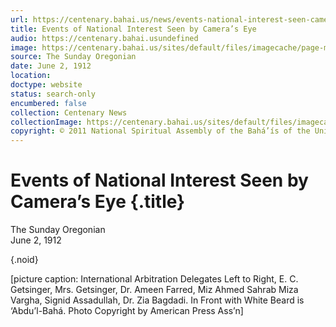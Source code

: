 ```yaml
---
url: https://centenary.bahai.us/news/events-national-interest-seen-cameras-eye
title: Events of National Interest Seen by Camera’s Eye
audio: https://centenary.bahai.usundefined
image: https://centenary.bahai.us/sites/default/files/imagecache/page-main-image/images/press_clippings/06-02-1912%2CThe%20Sunday%20Oregonian%2CEvents%20of%20National%20Interest%20Seen%20by%20Camera%27s%20Eye%20%28p4%29.png
source: The Sunday Oregonian
date: June 2, 1912
location: 
doctype: website
status: search-only
encumbered: false
collection: Centenary News
collectionImage: https://centenary.bahai.us/sites/default/files/imagecache/theme-image/main_image/abdulbaha-overview-small_0.jpg
copyright: © 2011 National Spiritual Assembly of the Bahá’ís of the United States
---
```



# Events of National Interest Seen by Camera’s Eye {.title}

The Sunday Oregonian  
June 2, 1912  

{.noid}  



\[picture caption: International Arbitration Delegates Left to Right, E. C. Getsinger, Mrs. Getsinger, Dr. Ameen Farred, Miz Ahmed Sahrab Miza Vargha, Signid Assadullah, Dr. Zia Bagdadi. In Front with White Beard is ‘Abdu’l-Bahá. Photo Copyright by American Press Ass’n\]